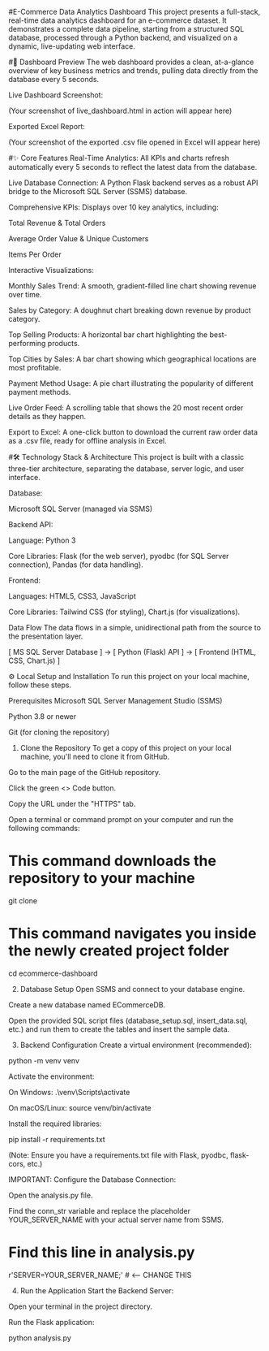 #E-Commerce Data Analytics Dashboard
This project presents a full-stack, real-time data analytics dashboard for an e-commerce dataset. It demonstrates a complete data pipeline, starting from a structured SQL database, processed through a Python backend, and visualized on a dynamic, live-updating web interface.

#🚀 Dashboard Preview
The web dashboard provides a clean, at-a-glance overview of key business metrics and trends, pulling data directly from the database every 5 seconds.

Live Dashboard Screenshot:

(Your screenshot of live_dashboard.html in action will appear here)

Exported Excel Report:

(Your screenshot of the exported .csv file opened in Excel will appear here)

#✨ Core Features
Real-Time Analytics: All KPIs and charts refresh automatically every 5 seconds to reflect the latest data from the database.

Live Database Connection: A Python Flask backend serves as a robust API bridge to the Microsoft SQL Server (SSMS) database.

Comprehensive KPIs: Displays over 10 key analytics, including:

Total Revenue & Total Orders

Average Order Value & Unique Customers

Items Per Order

Interactive Visualizations:

Monthly Sales Trend: A smooth, gradient-filled line chart showing revenue over time.

Sales by Category: A doughnut chart breaking down revenue by product category.

Top Selling Products: A horizontal bar chart highlighting the best-performing products.

Top Cities by Sales: A bar chart showing which geographical locations are most profitable.

Payment Method Usage: A pie chart illustrating the popularity of different payment methods.

Live Order Feed: A scrolling table that shows the 20 most recent order details as they happen.

Export to Excel: A one-click button to download the current raw order data as a .csv file, ready for offline analysis in Excel.

#🛠️ Technology Stack & Architecture
This project is built with a classic three-tier architecture, separating the database, server logic, and user interface.

Database:

Microsoft SQL Server (managed via SSMS)

Backend API:

Language: Python 3

Core Libraries: Flask (for the web server), pyodbc (for SQL Server connection), Pandas (for data handling).

Frontend:

Languages: HTML5, CSS3, JavaScript

Core Libraries: Tailwind CSS (for styling), Chart.js (for visualizations).

Data Flow
The data flows in a simple, unidirectional path from the source to the presentation layer.

[ MS SQL Server Database ] → [ Python (Flask) API ] → [ Frontend (HTML, CSS, Chart.js) ]

⚙️ Local Setup and Installation
To run this project on your local machine, follow these steps.

Prerequisites
Microsoft SQL Server Management Studio (SSMS)

Python 3.8 or newer

Git (for cloning the repository)

1. Clone the Repository
To get a copy of this project on your local machine, you'll need to clone it from GitHub.

Go to the main page of the GitHub repository.

Click the green <> Code button.

Copy the URL under the "HTTPS" tab.

Open a terminal or command prompt on your computer and run the following commands:

# This command downloads the repository to your machine
git clone <paste-the-repository-url-here>

# This command navigates you inside the newly created project folder
cd ecommerce-dashboard

2. Database Setup
Open SSMS and connect to your database engine.

Create a new database named ECommerceDB.

Open the provided SQL script files (database_setup.sql, insert_data.sql, etc.) and run them to create the tables and insert the sample data.

3. Backend Configuration
Create a virtual environment (recommended):

python -m venv venv


Activate the environment:

On Windows: .\venv\Scripts\activate

On macOS/Linux: source venv/bin/activate

Install the required libraries:

pip install -r requirements.txt


(Note: Ensure you have a requirements.txt file with Flask, pyodbc, flask-cors, etc.)

IMPORTANT: Configure the Database Connection:

Open the analysis.py file.

Find the conn_str variable and replace the placeholder YOUR_SERVER_NAME with your actual server name from SSMS.

# Find this line in analysis.py
r'SERVER=YOUR_SERVER_NAME;' # <-- CHANGE THIS


4. Run the Application
Start the Backend Server:

Open your terminal in the project directory.

Run the Flask application:

python analysis.py
